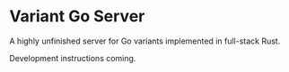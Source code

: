 # Variant Go Server

A highly unfinished server for Go variants implemented in full-stack Rust.

Development instructions coming.
